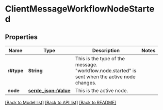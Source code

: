 # ClientMessageWorkflowNodeStarted

## Properties

Name | Type | Description | Notes
------------ | ------------- | ------------- | -------------
**r#type** | **String** | This is the type of the message. \"workflow.node.started\" is sent when the active node changes. | 
**node** | [**serde_json::Value**](.md) | This is the active node. | 

[[Back to Model list]](../README.md#documentation-for-models) [[Back to API list]](../README.md#documentation-for-api-endpoints) [[Back to README]](../README.md)


